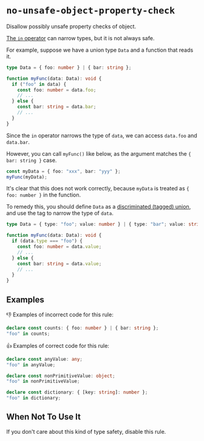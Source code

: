 # `no-unsafe-object-property-check`

Disallow possibly unsafe property checks of object.

[The `in` operator](https://developer.mozilla.org/en-US/docs/Web/JavaScript/Reference/Operators/in) can narrow types, but it is not always safe.

For example, suppose we have a union type `Data` and a function that reads it.

```ts
type Data = { foo: number } | { bar: string };

function myFunc(data: Data): void {
  if ("foo" in data) {
    const foo: number = data.foo;
    // ...
  } else {
    const bar: string = data.bar;
    // ...
  }
}
```

Since the `in` operator narrows the type of `data`, we can access `data.foo` and `data.bar`.

However, you can call `myFunc()` like below, as the argument matches the `{ bar: string }` case.

```ts
const myData = { foo: "xxx", bar: "yyy" };
myFunc(myData);
```

It's clear that this does not work correctly, because `myData` is treated as `{ foo: number }` in the function.

To remedy this, you should define `Data` as a [discriminated (tagged) union](https://www.typescriptlang.org/docs/handbook/2/narrowing.html#discriminated-unions), and use the tag to narrow the type of `data`.

```ts
type Data = { type: "foo"; value: number } | { type: "bar"; value: string };

function myFunc(data: Data): void {
  if (data.type === "foo") {
    const foo: number = data.value;
    // ...
  } else {
    const bar: string = data.value;
    // ...
  }
}
```

## Examples

👎 Examples of incorrect code for this rule:

```ts
declare const counts: { foo: number } | { bar: string };
"foo" in counts;
```

👍 Examples of correct code for this rule:

```ts
declare const anyValue: any;
"foo" in anyValue;

declare const nonPrimitiveValue: object;
"foo" in nonPrimitiveValue;

declare const dictionary: { [key: string]: number };
"foo" in dictionary;
```

## When Not To Use It

If you don't care about this kind of type safety, disable this rule.
